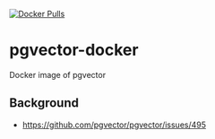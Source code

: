 [![Docker Pulls](https://img.shields.io/docker/pulls/linuxsuren/pgvector)](https://hub.docker.com/r/linuxsuren/pgvector)

# pgvector-docker
Docker image of pgvector

## Background
* https://github.com/pgvector/pgvector/issues/495
